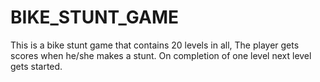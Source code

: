# BIKE_STUNT_GAME
 This is a bike stunt game that contains 20 levels in all, The player gets scores when he/she makes a stunt. On completion of one level next level gets started.
